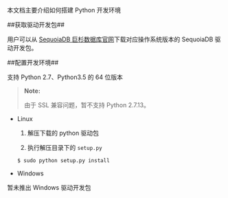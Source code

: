 本文档主要介绍如何搭建 Python 开发环境

##获取驱动开发包##

用户可以从 [SequoiaDB 巨杉数据库官网](http://download.sequoiadb.com/cn/index—cat_id-2)下载对应操作系统版本的 SequoiaDB 驱动开发包。

##配置开发环境##

支持 Python 2.7、Python3.5 的 64 位版本  

> **Note:**
>
> 由于 SSL 兼容问题，暂不支持 Python 2.7.13。

* Linux

   1. 解压下载的 python 驱动包

   2. 执行解压目录下的 `setup.py`

     ```lang-bash
     $ sudo python setup.py install
     ```

* Windows

 暂未推出 Windows 驱动开发包
